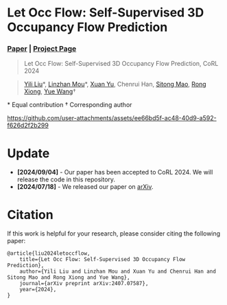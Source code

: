 # Let Occ Flow: Self-Supervised 3D Occupancy Flow Prediction
### [Paper](https://arxiv.org/pdf/2407.07587)  | [Project Page](https://eliliu2233.github.io/letoccflow/) 

> Let Occ Flow: Self-Supervised 3D Occupancy Flow Prediction, CoRL 2024

> [Yili Liu](https://scholar.google.com/citations?user=pBEZ7V4AAAAJ&hl=zh-CN)\*, [Linzhan Mou](https://scholar.google.com/citations?user=cIXq7Z4AAAAJ&hl=en)\*, [Xuan Yu](https://scholar.google.com/citations?hl=zh-CN&user=4Ry3CKsAAAAJ), Chenrui Han, [Sitong Mao](https://scholar.google.com/citations?user=RiX5SJUAAAAJ&hl=zh-CN&oi=sra), [Rong Xiong](https://scholar.google.com/citations?user=1hI9bqUAAAAJ&hl=en), [Yue Wang](https://ywang-zju.github.io/)$\dagger$

\* Equal contribution  $\dagger$ Corresponding author

https://github.com/user-attachments/assets/ee66bd5f-ac48-40d9-a592-f626d2f2b299

# Update
- **[2024/09/04]** - Our paper has been accepted to CoRL 2024. We will release the code in this repository.
- **[2024/07/18]** - We released our paper on [arXiv](https://arxiv.org/abs/2407.07587).

# Citation
If this work is helpful for your research, please consider citing the following paper:
```
@article{liu2024letoccflow,
    title={Let Occ Flow: Self-Supervised 3D Occupancy Flow Prediction},
    author={Yili Liu and Linzhan Mou and Xuan Yu and Chenrui Han and Sitong Mao and Rong Xiong and Yue Wang},
    journal={arXiv preprint arXiv:2407.07587},
    year={2024},
}
```

